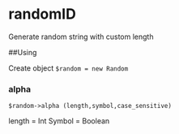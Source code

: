 randomID
========
Generate random string with custom length


##Using

Create object `$random = new Random` 



### alpha 

`$random->alpha (length,symbol,case_sensitive) `

length = Int 
Symbol = Boolean
